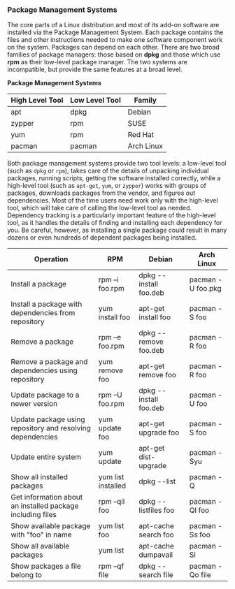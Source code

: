 ### Package Management Systems
The core parts of a Linux distribution and most of its add-on software are installed via the Package Management System. Each package contains the files and other instructions needed to make one software component work on the system. Packages can depend on each other. There are two broad families of package managers: those based on **dpkg** and those which use **rpm** as their low-level package manager. The two systems are incompatible, but provide the same features at a broad level.

**Package Management Systems**

| High Level Tool | Low Level Tool | Family     |
|-----------------|----------------|------------|
| apt             | dpkg           | Debian     |
| zypper          | rpm            | SUSE       |
| yum             | rpm            | Red Hat    |
| pacman          | pacman         | Arch Linux |

Both package management systems provide two tool levels: a low-level tool (such as ``dpkg`` or ``rpm``), takes care of the details of unpacking individual packages, running scripts, getting the software installed correctly, while a high-level tool (such as ``apt-get``, ``yum``, or ``zypper``) works with groups of packages, downloads packages from the vendor, and figures out dependencies. Most of the time users need work only with the high-level tool, which will take care of calling the low-level tool as needed. Dependency tracking is a particularly important feature of the high-level tool, as it handles the details of finding and installing each dependency for you. Be careful, however, as installing a single package could result in many dozens or even hundreds of dependent packages being installed.

| Operation                                                  | RPM                | Debian                 | Arch Linux        |
|------------------------------------------------------------|--------------------|------------------------|-------------------|
| Install a package                                          | rpm –i foo.rpm     | dpkg --install foo.deb | pacman -U foo.pkg |
| Install a package with dependencies from repository        | yum install foo    | apt-get install foo    | pacman -S foo     |
| Remove a package                                           | rpm –e foo.rpm     | dpkg --remove foo.deb  | pacman -R foo     |
| Remove a package and dependencies using repository         | yum remove foo     | apt-get remove foo     | pacman -R foo     |
| Update package to a newer version                          | rpm –U foo.rpm     | dpkg --install foo.deb | pacman -U foo     |
| Update package using repository and resolving dependencies | yum update foo     | apt-get upgrade foo    | pacman -S foo     |
| Update entire system                                       | yum update         | apt-get dist-upgrade   | pacman -Syu       |
| Show all installed packages                                | yum list installed | dpkg --list            | pacman -Q         |
| Get information about an installed package including files | rpm –qil foo       | dpkg --listfiles foo   | pacman -Ql foo    |
| Show available package with "foo" in name                  | yum list foo       | apt-cache search foo   | pacman -Ss foo    |
| Show all available packages                                | yum list           | apt-cache dumpavail    | pacman -Sl        |
| Show packages a file belong to                             | rpm –qf file       | dpkg --search file     | pacman -Qo file   |
